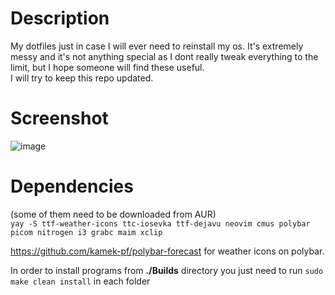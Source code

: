 # Description
My dotfiles just in case I will ever need to reinstall my os.  It's extremely messy and it's not anything special as I dont really tweak everything to the limit, but I hope someone will find these useful.  
I will try to keep this repo updated.  

# Screenshot
![image](https://i.imgur.com/kYG6NYY.png)

# Dependencies 
(some of them need to be downloaded from AUR)  
`yay -S ttf-weather-icons
ttc-iosevka
ttf-dejavu
neovim
cmus
polybar
picom
nitrogen
i3
grabc
maim
xclip`  
  
https://github.com/kamek-pf/polybar-forecast for weather icons on polybar.  
  
In order to install programs from **./Builds** directory you just need to run `sudo make clean install` in each folder
